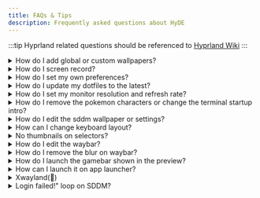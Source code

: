 ```yaml
---
title: FAQs & Tips
description: Frequently asked questions about HyDE
---
```


<link rel="stylesheet" href="/src/styles/tables.css">

:::tip
Hyprland related questions should be referenced to [Hyprland Wiki](https://wiki.hyprland.org)
:::

<details>
<summary id="wallpapers">How do I add global or custom wallpapers?</summary>
<div>

#### Global wallpapers

Global wallpapers will be shown in the selector across all themes.

In your `xdg_config/hyde/config.toml` add this.

```toml
[wallpaper]
custom_paths = [
    "$XDG_PICTURES_DIR",
    "/path/to/pretty/wallpapers",
] # List of paths to search for wallpapers

```

#### Custom wallpapers per theme

##### Option 1: GUI

Using dolphin to select a wallpaper/s for a theme

![image](https://github.com/user-attachments/assets/a72458fc-da94-45e4-8dd4-dba48b910e82)

1. Select image
2. Right Click and hover, "Set As Wallpaper"
3. Choose a destination theme

##### Option 2: CLI

Custom wallpapers are added per theme.

1. Add a wallpaper in`~/.config/hyde/themes/Theme-Name/wallpapers/*`.
2. Then run`hyde-shell reload`

</div>
</details>

<details>
<summary id="screen-record">How do I screen record?</summary>
<div>

You can screen record using the following wayland based recording packages.

`wl-screenrec`

`wf-recorder`

`kooha `

`obs`

</div>
</details>

<details>
<summary id="preferences">How do I set my own preferences?</summary>
<div>

You can set your Hyprland preferences in `xdg_config/hypr/userprefs.conf`. These settings are retained even when updating the repository.

See `Configuring` > `Hyprland` to learn how we structure hyprlad configurations.

</div>
</details>

<details>
<summary id="update-dotfiles">How do I update my dotfiles to the latest?</summary>
<div>

```sh
cd ~/HyDE/Scripts
git pull
./install.sh -r
```

See `Resources` > `Restore Configuration` on how it works

</div>
</details>

<details>
<summary id="monitor-resolution">How do I set my monitor resolution and refresh rate?</summary>
<div>

Read this for details: https://wiki.hyprland.org/Configuring/Monitors/

You can set the monitor resolution and refresh rate in `~/.config/hypr/monitors.conf`

Ex: `monitor = DP-1,2560x1440@144,0x0, 1` >> The @ set's the refresh rate, but note that your monitor may not support all refresh rates.

</div>
</details>

<details>
<summary id="pokemon-terminal">How do I remove the pokemon characters or change the terminal startup intro?</summary>
<div>

You need to edit the `.hyde.zshrc` file in your home directory at `~/.hyde.zshrc`

1. Edit `~/.hyde.zshrc`
2. Add a # to line 158 where it writes `pokego --no-title -r 1,3,6`
3. Save

</div>
</details>

<details>
<summary id="sddm-settings">How do I edit the sddm wallpaper or settings?</summary>
<div>

- Change Wallpaper
  You need to manually run the script `~/.config/hypr/sddmwall.sh` on the wallpaper you want for the login screen, you can select the wallpaper from the themes and make sure it is the current swww wallpaper.
- Change SDDM settings
  (colors, background, date format, font) can be configured in `/usr/share/sddm/themes/corners/theme.conf`

if you want to modify the structure then you'll have to modify the qml files in /usr/share/sddm/themes/corners/components

</div>
</details>

<details>
<summary id="keyboard-layout">How can I change keyboard layout?</summary>
<div>

Read this for details: https://wiki.hyprland.org/Configuring/Variables/#input

In HyDE we have the `~/.config/hypr/userprefs.conf` add the configuration in there.

```
input {
  kb_layout = us,de
}
```

Use `SUPER` + `K` to switch between layouts.

</div>
</details>

<details>
<summary id="thumbnails-selectors">No thumbnails on selectors?</summary>
<div>

If your thumbnails are not loading, try to rebuild your wallpaper cache.

`swwwallcache.sh`

</div>
</details>

<details>
<summary id="edit-waybar">How do I edit the waybar?</summary>
<div>

You can set your required modules in this file - `~/.config/waybar/config.ctl`

Refer to the theming documentation in the [Waybar Wiki](https://github.com/Alexays/Waybar/wiki).

</div>
</details>

<details>
<summary id="waybar-blur">How do I remove the blur on waybar?</summary>
<div>

You can remove the blur on waybar by removing blurls = waybar in the themes directory by commenting the line at the end of each `theme.conf` file.
Themes Directory: `~/.config/hypr/themes/`

</div>
</details>

<details>
<summary id="gamebar">How do I launch the gamebar shown in the preview?</summary>
<div>

You'll need steam game or lutris library installed, and then run this:

`~/.config/hypr/scripts/gamelauncher.sh <n>` # where n is style [1-4]

</div>
</details>

<details>
<summary id="app-launcher">How can I launch it on app launcher?</summary>
<div>

Find the .desktop entry using this handy command find /usr/share/applications -name '\*code.desktop' image
You should copy then edit the .desktop entry of each application to `~/.local/share/applications/`
Find the Exec = part then add the flags
image

:::note
📢 Remember, if you're looking to edit or create a .desktop file, it's a good practice to place it in ~/.local/share/applications/ to avoid modifying >system-wide files. This ensures that your changes are user-specific and do not require administrative privileges
:::

Here is the [wiki](https://wiki.archlinux.org/title/Desktop_entries) on how to deal with .desktop entries.

</div>
</details>

<details>
<summary id="xwayland">Xwayland(👹)</summary>
<div>

Please refer to the [Hyprland Wiki](https://wiki.hyprland.org) for the explanation.

[XWayland](https://wiki.hyprland.org/Configuring/XWayland/)
Note that if the application does not support Wayland, HyDE, Hyprland and Wayland itself don't have powers to magically fixed the issue! Do not report this as an issue, try to open questions on the [Discussion panel](https://github.com/HyDE-Project/Hyde-cli) for help.

Known Issues

- Few scaling issues with rofi configs, as they are created based on my ultrawide (21:9) display.
- Random lockscreen crash, refer https://github.com/swaywm/sway/issues/7046
- Waybar launching rofi breaks mouse input (added sleep 0.1 as workaround), refer https://github.com/Alexays/Waybar/issues/1850
- Flatpak QT apps do not follow system theme

</div>
</details>

<details>
<summary id="sddm-login-loop">Login failed!" loop on SDDM?</summary>
<div>

If your user (or login name) contains capitalisation or special characters, you will need to edit your SDDM theme to be able to log in through the SDDM.

To do this, follow these steps:

1. When in the SDDM screen, open a tty with `Ctrl + Alt + F6` (or other F key)
2. Log in as the account with the issue
3. `nano usr/share/sddm/themes/[theme name]/theme.conf`
4. Find parameter `AllowBadUsername` and set it to true
5. Reboot

If you still can't log in after these steps, you can set, on the same file, `AllowEmptyPassword` to true, reboot, log in still writing your password, and after logging in you can set it back to false safely.

Here is a [GitHub Issue](https://github.com/HyDE-Project/HyDE/issues/404) about this behaviour. 

</div>
</details>
